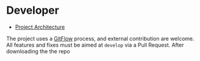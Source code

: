 # Developer

- [Project Architecture](./architecture.md)

The project uses a [GitFlow](https://danielkummer.github.io/git-flow-cheatsheet/) process, and external contribution are welcome. All features and fixes must be aimed at `develop` via a Pull Request. After downloading the the repo


